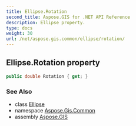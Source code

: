 ```yaml
---
title: Ellipse.Rotation
second_title: Aspose.GIS for .NET API Reference
description: Ellipse property. 
type: docs
weight: 30
url: /net/aspose.gis.common/ellipse/rotation/
---
```

## Ellipse.Rotation property

```csharp
public double Rotation { get; }
```

### See Also

* class [Ellipse](../)
* namespace [Aspose.Gis.Common](../../ellipse/)
* assembly [Aspose.GIS](../../../)


